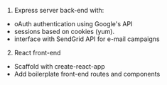 1. Express server back-end with:
* oAuth authentication using Google's API
* sessions based on cookies (yum).
* interface with SendGrid API for e-mail campaigns

2. React front-end
* Scaffold with create-react-app
* Add boilerplate front-end routes and components
